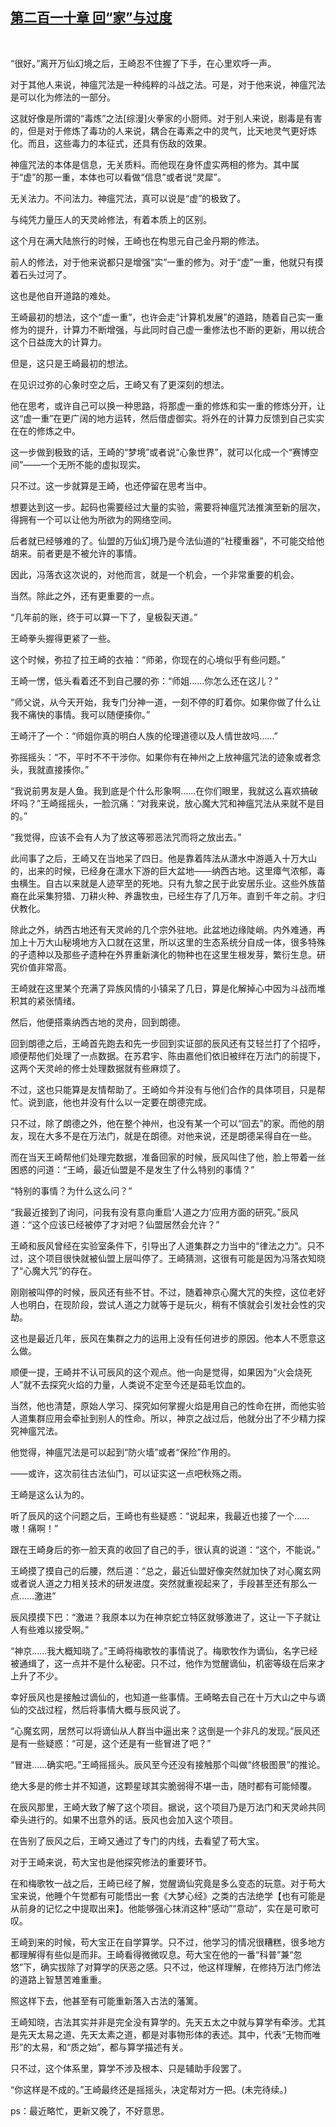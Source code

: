## [第二百一十章 回“家”与过度](https://www.xxbiquge.com/11_11207/9062217.html)
﻿

  “很好。”离开万仙幻境之后，王崎忍不住握了下手，在心里欢呼一声。

  对于其他人来说，神瘟咒法是一种纯粹的斗战之法。可是，对于他来说，神瘟咒法是可以化为修法的一部分。

  这就好像是所谓的“毒炼”之法[综漫]火拳家的小厨师。对于别人来说，剧毒是有害的，但是对于修炼了毒功的人来说，耦合在毒素之中的灵气，比天地灵气更好炼化。而且，这些毒力的本征式，还具有伤敌的效果。

  神瘟咒法的本体是信息，无关质料。而他现在身怀虚实两相的修为。其中属于“虚”的那一重，本体也可以看做“信息”或者说“灵犀”。

  无关法力。不问法力。神瘟咒法，真可以说是“虚”的极致了。

  与纯凭力量压人的天灵岭修法，有着本质上的区别。

  这个月在满大陆旅行的时候，王崎也在构思元自己金丹期的修法。

  前人的修法，对于他来说都只是增强“实”一重的修为。对于“虚”一重，他就只有摸着石头过河了。

  这也是他自开道路的难处。

  王崎最初的想法，这个“虚一重”，也许会走“计算机发展”的道路，随着自己实一重修为的提升，计算力不断增强，与此同时自己虚一重修法也不断的更新，用以统合这个日益庞大的计算力。

  但是，这只是王崎最初的想法。

  在见识过弥的心象时空之后，王崎又有了更深刻的想法。

  他在思考，或许自己可以换一种思路，将那虚一重的修炼和实一重的修炼分开，让这“虚一重”在更广阔的地方运转，然后借虚御实。将外在的计算力反馈到自己实实在在的修炼之中。

  这一步做到极致的话，王崎的“梦境”或者说“心象世界”，就可以化成一个“赛博空间”——一个无所不能的虚拟现实。

  只不过。这一步就算是王崎，也还停留在思考当中。

  想要达到这一步。起码也需要经过大量的实验，需要将神瘟咒法推演至新的层次，得拥有一个可以让他为所欲为的网络空间。

  后者就已经够难的了。仙盟的万仙幻境乃是今法仙道的“社稷重器”，不可能交给他胡来。前者更是不被允许的事情。

  因此，冯落衣这次说的，对他而言，就是一个机会，一个非常重要的机会。

  当然。除此之外，还有更重要的一点。

  “几年前的账，终于可以算一下了，皇极裂天道。”

  王崎拳头握得更紧了一些。

  这个时候，弥拉了拉王崎的衣袖：“师弟，你现在的心境似乎有些问题。”

  王崎一愣，低头看着还不到自己腰的弥：“师姐……你怎么还在这儿？”

  “师父说，从今天开始，我专门分神一道，一刻不停的盯着你。如果你做了什么让我不痛快的事情。我可以随便揍你。”

  王崎汗了一个：“师姐你真的明白人族的伦理道德以及人情世故吗……”

  弥摇摇头：“不，平时不不干涉你。如果你有在神州之上放神瘟咒法的迹象或者念头，我就直接揍你。”

  “我说前男友是人鱼。我到底是个什么形象啊……在你们眼里，我就这么喜欢搞破坏吗？”王崎摇摇头，一脸沉痛：“对我来说，放心魔大咒和神瘟咒法从来就不是目的。”

  “我觉得，应该不会有人为了放这等邪恶法咒而将之放出去。”

  此间事了之后，王崎又在当地呆了四日。他是靠着阵法从潇水中游遁入十万大山的，出来的时候，已经身在潇水下游的巨大盆地——纳西古地。这里瘴气浓郁，毒虫横生。自古以来就是人迹罕至的死地。只有九黎之民于此安居乐业。这些外族苗裔在此采集狩猎、刀耕火种、养蛊牧虫，已经生存了几万年。直到千年之前。才归伏教化。

  除此之外，纳西古地还有天灵岭的几个宗外驻地。此盆地边缘陡峭。内外难通，再加上十万大山秘境地方入口就在这里，所以这里的生态系统分自成一体，很多特殊的孑遗种以及那些孑遗种在外界重新演化的物种也在这里生根发芽，繁衍生息。研究价值非常高。

  王崎就在这里某个充满了异族风情的小镇呆了几日，算是化解掉心中因为斗战而堆积其的紧张情绪。

  然后，他便搭乘纳西古地的灵舟，回到朗德。

  回到朗德之后，王崎首先跑去和先一步回到实证部的辰风还有艾轻兰打了个招呼，顺便帮他们处理了一点数据。在苏君宇、陈由嘉他们依旧被绊在万法门的前提下，这两个天灵岭的修士处理数据就有些麻烦了。

  不过，这也只能算是友情帮助了。王崎如今并没有与他们合作的具体项目，只是帮忙。说到底，他也并没有什么以一定要在朗德完成。

  只不过，除了朗德之外，他在整个神州，也没有某一个可以“回去”的家。而他的朋友，现在大多不是在万法门，就是在朗德。对他来说，还是朗德呆得自在一些。

  而在当天王崎帮他们处理完数据，准备回家的时候，辰风叫住了他，脸上带着一丝困惑的问道：“王崎，最近仙盟是不是发生了什么特别的事情？”

  “特别的事情？为什么这么问？”

  “我最近接到了询问，问我有没有意向重启‘人道之力’应用方面的研究。”辰风道：“这个应该已经被停了才对吧？仙盟居然会允许？”

  王崎和辰风曾经在实验室条件下，引导出了人道集群之力当中的“律法之力”。只不过，这个项目很快就被仙盟上层叫停了。王崎猜测，这很有可能是因为冯落衣知晓了“心魔大咒”的存在。

  刚刚被叫停的时候，辰风还有些不甘。不过，随着神京心魔大咒的失控，这位老好人也明白，在现阶段，尝试人道之力就等于是玩火，稍有不慎就会引发社会性的灾劫。

  这也是最近几年，辰风在集群之力的运用上没有任何进步的原因。他本人不愿意这么做。

  顺便一提，王崎并不认可辰风的这个观点。他一向是觉得，如果因为“火会烧死人”就不去探究火焰的力量，人类说不定至今还是茹毛饮血的。

  当然，他也清楚，原始人学习、探究如何掌握火焰是用自己的性命在拼，而他实验人道集群应用会牵扯到别人的性命。所以，神京之战过后，他就分出了不少精力探究神瘟咒法。

  他觉得，神瘟咒法是可以起到“防火墙”或者“保险”作用的。

  ——或许，这次前往古法仙门，可以证实这一点吧秋殇之雨。

  王崎是这么认为的。

  听了辰风的这个问题之后，王崎也有些疑惑：“说起来，我最近也接了一个……嗷！痛啊！”

  跟在王崎身后的弥一脸天真的收回了自己的手，很认真的说道：“这个，不能说。”

  王崎摸了摸自己的后腰，然后道：“总之，最近仙盟好像突然就加快了对心魔玄网或者说人道之力相关技术的研发进度。突然就重视起来了，手段甚至还有那么一点……激进”

  辰风摸摸下巴：“激进？我原本以为在神京蛇立特区就够激进了，这让一下子就让人有些难以接受啊。”

  “神京……我大概知晓了。”王崎将梅歌牧的事情说了。梅歌牧作为谪仙，名字已经被通缉了，这一点并不是什么秘密。只不过，他作为觉醒谪仙，机密等级在后来才上升了不少。

  幸好辰风也是接触过谪仙的，也知道一些事情。王崎略去自己在十万大山之中与谪仙的交战过程，然后将事情大概与辰风说了。

  “心魔玄网，居然可以将谪仙从人群当中逼出来？这倒是一个非凡的发现。”辰风还是有一些疑惑：“可是，这个还是有一些冒进了吧？”

  “冒进……确实吧。”王崎摇摇头。辰风至今还没有接触那个叫做“终极图景”的推论。

  绝大多是的修士并不知道，这颗星球其实脆弱得不堪一击，随时都有可能倾覆。

  在辰风那里，王崎大致了解了这个项目。据说，这个项目乃是万法门和天灵岭共同牵头进行的。如果不出意外的话。辰风也会加入这个项目。

  在告别了辰风之后，王崎又通过了专门的内线，去看望了苟大宝。

  对于王崎来说，苟大宝也是他探究修法的重要环节。

  在和梅歌牧一战之后，王崎已经了解，觉醒谪仙究竟是多么变态的玩意。对于苟大宝来说，他睡个午觉都有可能悟出一套《大梦心经》之类的古法绝学【也有可能是从前身的记忆之中提取出来】。他能够强心抹消这种“感动”“意动”，实在是可歌可叹。

  王崎到来的时候，苟大宝正在自学算学。只不过，他学习的情况很糟糕，很多地方都理解得有些似是而非。王崎看得微微叹息。苟大宝在他的一番“科普”兼“忽悠”下，确实拔除了对算学的厌恶之感。只不过，他这样理解，在修持万法门修法的道路上智慧苦难重重。

  照这样下去，他甚至有可能重新落入古法的藩篱。

  王崎知晓，古法其实并非是完全没有算学的。先天五太之中就与算学有牵涉。尤其是先天太易之道、先天太素之道，都是对事物形体的表述。其中，代表“无物而唯形”的太易，和“质之始”，都与算学描述有关。

  只不过，这个体系里，算学不涉及根本、只是辅助手段罢了。

  “你这样是不成的。”王崎最终还是摇摇头，决定帮对方一把。(未完待续。)

  ps：最近略忙，更新又晚了，不好意思。
